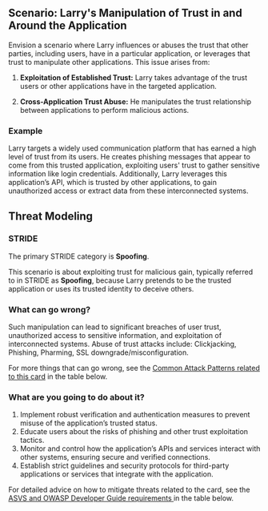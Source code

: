 ## Scenario: Larry's Manipulation of Trust in and Around the Application

Envision a scenario where Larry influences or abuses the trust that other parties, including users, have in a particular application, or leverages that trust to manipulate other applications. This issue arises from:

1. **Exploitation of Established Trust:** Larry takes advantage of the trust users or other applications have in the targeted application.

2. **Cross-Application Trust Abuse:** He manipulates the trust relationship between applications to perform malicious actions.

### Example

Larry targets a widely used communication platform that has earned a high level of trust from its users. He creates phishing messages that appear to come from this trusted application, exploiting users' trust to gather sensitive information like login credentials. Additionally, Larry leverages this application’s API, which is trusted by other applications, to gain unauthorized access or extract data from these interconnected systems.

## Threat Modeling

### STRIDE

The primary STRIDE category is **Spoofing**.

This scenario is about exploiting trust for malicious gain, typically referred to in STRIDE as **Spoofing**, because Larry pretends to be the trusted application or uses its trusted identity to deceive others.

### What can go wrong?

Such manipulation can lead to significant breaches of user trust, unauthorized access to sensitive information, and exploitation of interconnected systems. Abuse of trust attacks include: Clickjacking, Phishing, Pharming, SSL downgrade/misconfiguration.

For more things that can go wrong, see the [Common Attack Patterns related to this card](#mapping 'Common Attack Patterns related to this card [internal]') in the table below.

### What are you going to do about it?

1. Implement robust verification and authentication measures to prevent misuse of the application’s trusted status.
2. Educate users about the risks of phishing and other trust exploitation tactics. 
3. Monitor and control how the application’s APIs and services interact with other systems, ensuring secure and verified connections.
4. Establish strict guidelines and security protocols for third-party applications or services that integrate with the application.

For detailed advice on how to mitigate threats related to the card, see the [ASVS and OWASP Developer Guide requirements ](#mapping 'ASVS and OWASP Developer Guide requirements [internal]') in the table below.
